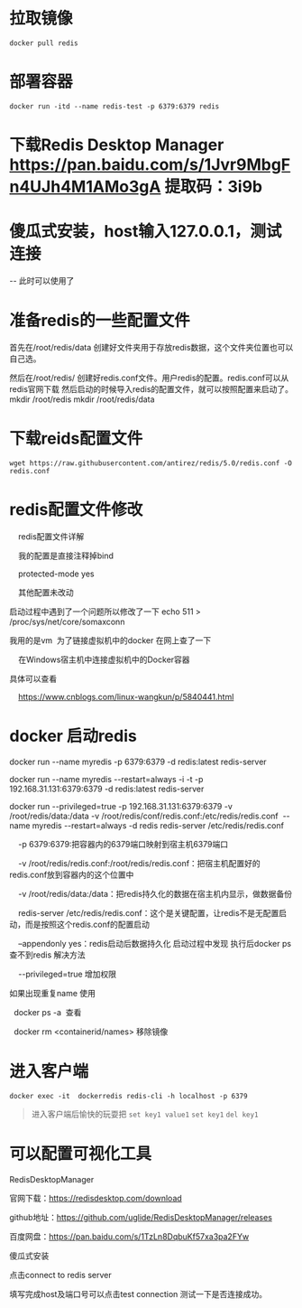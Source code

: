 #  拉取镜像 
`docker pull redis`
# 部署容器
`docker run -itd --name redis-test -p 6379:6379 redis`
# 下载Redis Desktop Manager https://pan.baidu.com/s/1Jvr9MbgFn4UJh4M1AMo3gA 提取码：3i9b
# 傻瓜式安装，host输入127.0.0.1，测试连接
-- 此时可以使用了
# 准备redis的一些配置文件

首先在/root/redis/data 创建好文件夹用于存放redis数据，这个文件夹位置也可以自己选。

然后在/root/redis/ 创建好redis.conf文件。用户redis的配置。redis.conf可以从redis官网下载 然后启动的时候导入redis的配置文件，就可以按照配置来启动了。
mkdir /root/redis
mkdir /root/redis/data
# 下载reids配置文件
`wget https://raw.githubusercontent.com/antirez/redis/5.0/redis.conf -O redis.conf`
# redis配置文件修改

    redis配置文件详解

    我的配置是直接注释掉bind

    protected-mode yes

    其他配置未改动

启动过程中遇到了一个问题所以修改了一下 echo 511 > /proc/sys/net/core/somaxconn

我用的是vm  为了链接虚拟机中的docker 在网上查了一下

    在Windows宿主机中连接虚拟机中的Docker容器

具体可以查看

    https://www.cnblogs.com/linux-wangkun/p/5840441.html
# docker 启动redis

docker run --name myredis -p 6379:6379 -d redis:latest redis-server

docker run --name myredis --restart=always -i -t -p 192.168.31.131:6379:6379 -d redis:latest redis-server

docker run --privileged=true -p 192.168.31.131:6379:6379 -v /root/redis/data:/data -v /root/redis/conf/redis.conf:/etc/redis/redis.conf  --name myredis --restart=always -d redis redis-server /etc/redis/redis.conf

    -p 6379:6379:把容器内的6379端口映射到宿主机6379端口

    -v /root/redis/redis.conf:/root/redis/redis.conf：把宿主机配置好的redis.conf放到容器内的这个位置中

    -v /root/redis/data:/data：把redis持久化的数据在宿主机内显示，做数据备份

    redis-server /etc/redis/redis.conf：这个是关键配置，让redis不是无配置启动，而是按照这个redis.conf的配置启动

    –appendonly yes：redis启动后数据持久化
启动过程中发现 执行后docker ps 查不到redis 解决方法

    --privileged=true 增加权限

如果出现重复name 使用

  docker ps -a  查看

  docker rm <containerid/names> 移除镜像
# 进入客户端 
`docker exec -it  dockerredis redis-cli -h localhost -p 6379`
>进入客户端后愉快的玩耍把
`set key1 value1`
`set key1`
`del key1`
# 可以配置可视化工具

RedisDesktopManager

官网下载：https://redisdesktop.com/download

github地址：https://github.com/uglide/RedisDesktopManager/releases

百度网盘：https://pan.baidu.com/s/1TzLn8DqbuKf57xa3pa2FYw

傻瓜式安装

点击connect to redis server

填写完成host及端口号可以点击test connection 测试一下是否连接成功。